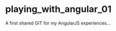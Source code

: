 playing_with_angular_01
=======================

A first shared GIT for my AngularJS experiences...
